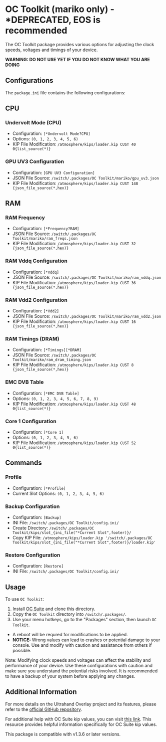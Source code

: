# OC Toolkit (mariko only) - *DEPRECATED, EOS is recommended

The OC Toolkit package provides various options for adjusting the clock speeds, voltages and timings of your device.

**WARNING: DO NOT USE YET IF YOU DO NOT KNOW WHAT YOU ARE DOING**

## Configurations

The `package.ini` file contains the following configurations:

## CPU

### Undervolt Mode (CPU)
- Configuration: `[*Undervolt Mode?CPU]`
- Options: `(0, 1, 2, 3, 4, 5, 6)`
- KIP File Modification: `/atmosphere/kips/loader.kip CUST 40 0{list_source(*)}`

### GPU UV3 Configuration
- Configuration: `[GPU UV3 Configuration]`
- JSON File Source: `/switch/.packages/OC Toolkit/mariko/gpu_uv3.json`
- KIP File Modification: `/atmosphere/kips/loader.kip CUST 148 {json_file_source(*,hex)}`

## RAM

### RAM Frequency
- Configuration: `[*Frequency?RAM]`
- JSON File Source: `/switch/.packages/OC Toolkit/mariko/ram_freqs.json`
- KIP File Modification: `/atmosphere/kips/loader.kip CUST 32 {json_file_source(*,hex)}`

### RAM Vddq Configuration
- Configuration: `[*Vddq]`
- JSON File Source: `/switch/.packages/OC Toolkit/mariko/ram_vddq.json`
- KIP File Modification: `/atmosphere/kips/loader.kip CUST 36 {json_file_source(*,hex)}`

### RAM Vdd2 Configuration
- Configuration: `[*Vdd2]`
- JSON File Source: `/switch/.packages/OC Toolkit/mariko/ram_vdd2.json`
- KIP File Modification: `/atmosphere/kips/loader.kip CUST 16 {json_file_source(*,hex)}`

### RAM Timings (DRAM)
- Configuration: `[*Timings][*DRAM]`
- JSON File Source: `/switch/.packages/OC Toolkit/mariko/ram_dram_timing.json`
- KIP File Modification: `/atmosphere/kips/loader.kip CUST 8 {json_file_source(*,hex)}`

### EMC DVB Table
- Configuration: `[*EMC DVB Table]`
- Options: `(0, 1, 2, 3, 4, 5, 6, 7, 8, 9)`
- KIP File Modification: `/atmosphere/kips/loader.kip CUST 48 0{list_source(*)}`

### Core 1 Configuration
- Configuration: `[*Core 1]`
- Options: `(0, 1, 2, 3, 4, 5, 6)`
- KIP File Modification: `/atmosphere/kips/loader.kip CUST 52 0{list_source(*)}`

## Commands

### Profile
- Configuration: `[*Profile]`
- Current Slot Options: `(0, 1, 2, 3, 4, 5, 6)`

### Backup Configuration
- Configuration: `[Backup]`
- INI File: `/switch/.packages/OC Toolkit/config.ini/`
- Create Directory: `/switch/.packages/OC Toolkit/kips/slot_{ini_file("*Current Slot",footer)}/`
- Copy KIP File: `/atmosphere/kips/loader.kip '/switch/.packages/OC Toolkit/kips/slot_{ini_file("*Current Slot",footer)}/loader.kip'`

### Restore Configuration
- Configuration: `[Restore]`
- INI File: `/switch/.packages/OC Toolkit/config.ini/`



## Usage

To use `OC Toolkit`:

1. Install [OC Suite](https://github.com/hanai3Bi/Switch-OC-Suite) and clone this directory.
2. Copy the `OC Toolkit` directory into `/switch/.packages/`.
3. Use your menu hotkeys, go to the "Packages" section, then launch `OC Toolkit`.
  - A reboot will be requred for modifications to be applied.
  - **NOTICE:** Wrong values can lead to crashes or potential damage to your console.  Use and modify with caution and assistance from others if possible.

Note: Modifying clock speeds and voltages can affect the stability and performance of your device. Use these configurations with caution and make sure you understand the potential risks involved. It is recommended to have a backup of your system before applying any changes.

## Additional Information

For more details on the Ultrahand Overlay project and its features, please refer to the [official GitHub repository](https://github.com/ppkantorski/Ultrahand-Overlay).

For additional help with OC Suite kip values, you can visit [this link](https://github.com/hanai3Bi/Switch-OC-Suite/blob/master/Source/Atmosphere/stratosphere/loader/source/oc/customize.cpp). This resource provides helpful information specifically for OC Suite kip values.

This package is compatible with v1.3.6 or later versions.
